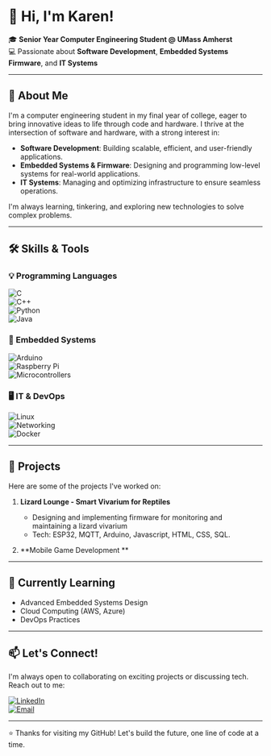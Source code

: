 # 👋 Hi, I'm Karen!  

🎓 **Senior Year Computer Engineering Student @ UMass Amherst**  
💻 Passionate about **Software Development**, **Embedded Systems Firmware**, and **IT Systems**  

---

## 🚀 About Me  
I'm a computer engineering student in my final year of college, eager to bring innovative ideas to life through code and hardware. I thrive at the intersection of software and hardware, with a strong interest in:  

- **Software Development**: Building scalable, efficient, and user-friendly applications.  
- **Embedded Systems & Firmware**: Designing and programming low-level systems for real-world applications.  
- **IT Systems**: Managing and optimizing infrastructure to ensure seamless operations.  

I'm always learning, tinkering, and exploring new technologies to solve complex problems.  

---

## 🛠️ Skills & Tools  

### 💡 Programming Languages  
![C](https://img.shields.io/badge/-C-00599C?style=flat&logo=c)  
![C++](https://img.shields.io/badge/-C++-00599C?style=flat&logo=c%2B%2B)  
![Python](https://img.shields.io/badge/-Python-3776AB?style=flat&logo=python)  
![Java](https://img.shields.io/badge/-Java-007396?style=flat&logo=java)  

### 🔧 Embedded Systems  
![Arduino](https://img.shields.io/badge/-Arduino-00979D?style=flat&logo=arduino)  
![Raspberry Pi](https://img.shields.io/badge/-Raspberry%20Pi-C51A4A?style=flat&logo=raspberry-pi)  
![Microcontrollers](https://img.shields.io/badge/-Microcontrollers-00878F?style=flat)  

### 🖥️ IT & DevOps  
![Linux](https://img.shields.io/badge/-Linux-FCC624?style=flat&logo=linux)  
![Networking](https://img.shields.io/badge/-Networking-007ACC?style=flat)  
![Docker](https://img.shields.io/badge/-Docker-2496ED?style=flat&logo=docker)  

---

## 📂 Projects  
Here are some of the projects I've worked on:  

1. **Lizard Lounge - Smart Vivarium for Reptiles**  
   - Designing and implementing firmware for monitoring and maintaining a lizard vivarium 
   - Tech: ESP32, MQTT, Arduino, Javascript, HTML, CSS, SQL.  

2. **Mobile Game Development **

---

## 🌱 Currently Learning  
- Advanced Embedded Systems Design  
- Cloud Computing (AWS, Azure)  
- DevOps Practices  

---

## 📫 Let's Connect!  
I'm always open to collaborating on exciting projects or discussing tech. Reach out to me:  

[![LinkedIn](https://img.shields.io/badge/-LinkedIn-0077B5?style=flat&logo=linkedin)](https://www.linkedin.com/in/karen-coughlin-it/)  
[![Email](https://img.shields.io/badge/-Email-D14836?style=flat&logo=gmail)](mailto:c.coughlin.k@gmail.com)  

---

⭐ Thanks for visiting my GitHub! Let's build the future, one line of code at a time.  
